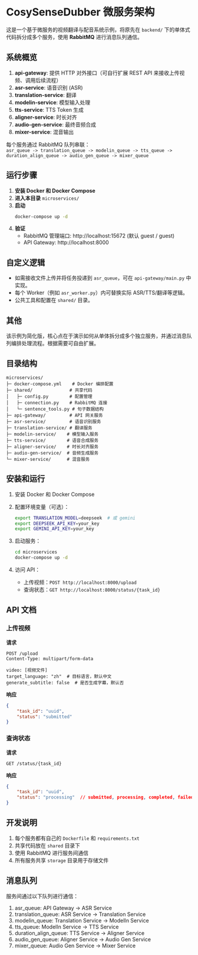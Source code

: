 # CosySenseDubber 微服务架构

这是一个基于微服务的视频翻译与配音系统示例，将原先在 `backend/` 下的单体式代码拆分成多个服务，使用 **RabbitMQ** 进行消息队列通信。

## 系统概览

1. **api-gateway**: 提供 HTTP 对外接口（可自行扩展 REST API 来接收上传视频、调用后续流程）
2. **asr-service**: 语音识别 (ASR)
3. **translation-service**: 翻译
4. **modelin-service**: 模型输入处理
5. **tts-service**: TTS Token 生成
6. **aligner-service**: 时长对齐
7. **audio-gen-service**: 最终音频合成
8. **mixer-service**: 混音输出

每个服务通过 RabbitMQ 队列串联：  
`asr_queue -> translation_queue -> modelin_queue -> tts_queue -> duration_align_queue -> audio_gen_queue -> mixer_queue`

## 运行步骤

1. **安装 Docker 和 Docker Compose**
2. **进入本目录** `microservices/`
3. **启动**  
   ```bash
   docker-compose up -d
   ```
4. **验证**  
   - RabbitMQ 管理端口: http://localhost:15672 (默认 guest / guest)
   - API Gateway: http://localhost:8000

## 自定义逻辑

- 如需接收文件上传并将任务投递到 `asr_queue`，可在 `api-gateway/main.py` 中实现。
- 每个 Worker（例如 `asr_worker.py`）内可替换实际 ASR/TTS/翻译等逻辑。
- 公共工具和配置在 `shared/` 目录。

## 其他

该示例为简化版，核心点在于演示如何从单体拆分成多个独立服务，并通过消息队列编排处理流程。根据需要可自由扩展。

## 目录结构

```
microservices/
├─ docker-compose.yml    # Docker 编排配置
├─ shared/              # 共享代码
│   ├─ config.py        # 配置管理
│   ├─ connection.py    # RabbitMQ 连接
│   └─ sentence_tools.py # 句子数据结构
├─ api-gateway/         # API 网关服务
├─ asr-service/         # 语音识别服务
├─ translation-service/ # 翻译服务
├─ modelin-service/    # 模型输入服务
├─ tts-service/        # 语音合成服务
├─ aligner-service/    # 时长对齐服务
├─ audio-gen-service/  # 音频生成服务
└─ mixer-service/      # 混音服务
```

## 安装和运行

1. 安装 Docker 和 Docker Compose

2. 配置环境变量（可选）：
   ```bash
   export TRANSLATION_MODEL=deepseek  # 或 gemini
   export DEEPSEEK_API_KEY=your_key
   export GEMINI_API_KEY=your_key
   ```

3. 启动服务：
   ```bash
   cd microservices
   docker-compose up -d
   ```

4. 访问 API：
   - 上传视频：`POST http://localhost:8000/upload`
   - 查询状态：`GET http://localhost:8000/status/{task_id}`

## API 文档

### 上传视频

**请求**
```http
POST /upload
Content-Type: multipart/form-data

video: [视频文件]
target_language: "zh"  # 目标语言，默认中文
generate_subtitle: false  # 是否生成字幕，默认否
```

**响应**
```json
{
    "task_id": "uuid",
    "status": "submitted"
}
```

### 查询状态

**请求**
```http
GET /status/{task_id}
```

**响应**
```json
{
    "task_id": "uuid",
    "status": "processing"  // submitted, processing, completed, failed
}
```

## 开发说明

1. 每个服务都有自己的 `Dockerfile` 和 `requirements.txt`
2. 共享代码放在 `shared` 目录下
3. 使用 RabbitMQ 进行服务间通信
4. 所有服务共享 `storage` 目录用于存储文件

## 消息队列

服务间通过以下队列进行通信：

1. asr_queue: API Gateway -> ASR Service
2. translation_queue: ASR Service -> Translation Service
3. modelin_queue: Translation Service -> ModelIn Service
4. tts_queue: ModelIn Service -> TTS Service
5. duration_align_queue: TTS Service -> Aligner Service
6. audio_gen_queue: Aligner Service -> Audio Gen Service
7. mixer_queue: Audio Gen Service -> Mixer Service
